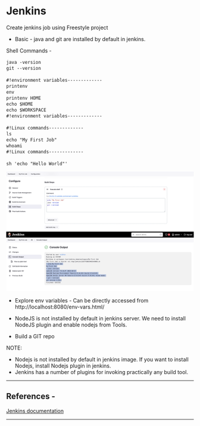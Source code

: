# Jenkins 

Create jenkins job using Freestyle project

- Basic - java and git are installed by default in jenkins.

Shell Commands - 
```
java -version
git --version

#!environment variables-------------
printenv
env
printenv HOME
echo $HOME
echo $WORKSPACE
#!environment variables-------------

#!Linux commands-------------
ls
echo "My First Job"
whoami
#!Linux commands-------------

sh 'echo "Hello World"'
```

![Jenkins Freestyle project](./images/jenkins-freestyle-job-project.png)
![Jenkins Freestyle Job Output](./images/jenkins-freestyle-job-output.png)


- Explore env variables - Can be directly accessed from http://localhost:8080/env-vars.html/


- NodeJS is not installed by default in jenkins server. We need to install NodeJS plugin and enable nodejs from Tools.


- Build a GIT repo



NOTE: 
- Nodejs is not installed by default in jenkins image. If you want to install Nodejs, install Nodejs plugin in jenkins.
- Jenkins has a number of plugins for invoking practically any build tool.



---

## References - 
[Jenkins documentation](https://www.jenkins.io/doc/)  

--- 

